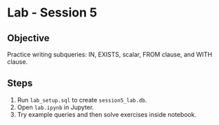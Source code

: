 # Lab - Session 5

## Objective
Practice writing subqueries: IN, EXISTS, scalar, FROM clause, and WITH clause.

## Steps
1. Run `lab_setup.sql` to create `session5_lab.db`.
2. Open `lab.ipynb` in Jupyter.
3. Try example queries and then solve exercises inside notebook.
